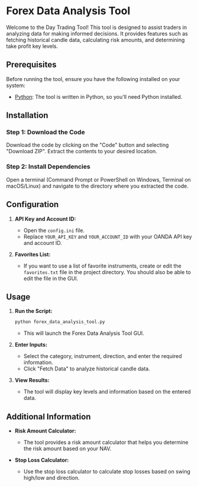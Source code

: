 # Forex Data Analysis Tool

Welcome to the Day Trading Tool! This tool is designed to assist traders in analyzing data for making informed decisions. It provides features such as fetching historical candle data, calculating risk amounts, and determining take profit key levels.

## Prerequisites

Before running the tool, ensure you have the following installed on your system:

- [Python](https://www.python.org/downloads/): The tool is written in Python, so you'll need Python installed.


## Installation

### Step 1: Download the Code
Download the code by clicking on the "Code" button and selecting "Download ZIP". Extract the contents to your desired location.

### Step 2: Install Dependencies
Open a terminal (Command Prompt or PowerShell on Windows, Terminal on macOS/Linux) and navigate to the directory where you extracted the code.

## Configuration

1. **API Key and Account ID:**
    - Open the `config.ini` file.
    - Replace `YOUR_API_KEY` and `YOUR_ACCOUNT_ID` with your OANDA API key and account ID.

2. **Favorites List:**
    - If you want to use a list of favorite instruments, create or edit the `favorites.txt` file in the project directory. You should also be able to edit the file in the GUI.

## Usage

1. **Run the Script:**
    ```bash
    python forex_data_analysis_tool.py
    ```
    - This will launch the Forex Data Analysis Tool GUI.

2. **Enter Inputs:**
    - Select the category, instrument, direction, and enter the required information.
    - Click "Fetch Data" to analyze historical candle data.

3. **View Results:**
    - The tool will display key levels and information based on the entered data.

## Additional Information

- **Risk Amount Calculator:**
    - The tool provides a risk amount calculator that helps you determine the risk amount based on your NAV.

- **Stop Loss Calculator:**
    - Use the stop loss calculator to calculate stop losses based on swing high/low and direction.
